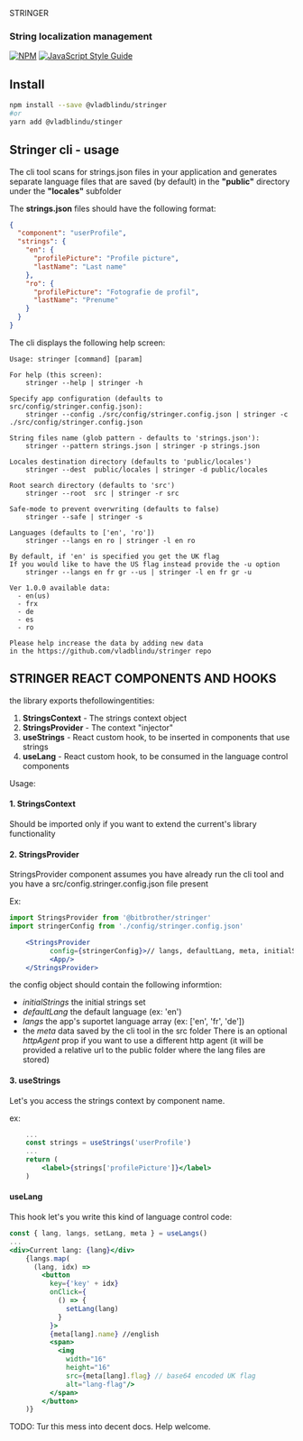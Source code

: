  STRINGER
### String localization management

[![NPM](https://img.shields.io/npm/v/stringer.svg)](https://www.npmjs.com/package/stringer)
[![JavaScript Style Guide](https://img.shields.io/badge/code_style-standard-brightgreen.svg)](https://standardjs.com)

## Install

```bash
npm install --save @vladblindu/stringer
#or
yarn add @vladblindu/stinger
```

## Stringer cli - usage

The cli tool scans for strings.json files in your application and generates
separate language files that are saved (by default) in the
**"public"** directory under the **"locales"** subfolder

The **strings.json** files should have the following format:
```json
{
  "component": "userProfile",
  "strings": {
    "en": {
      "profilePicture": "Profile picture",
      "lastName": "Last name"
    },
    "ro": {
      "profilePicture": "Fotografie de profil",
      "lastName": "Prenume"
    }
  }
}
```

The cli displays the following help screen:

    Usage: stringer [command] [param]

    For help (this screen):
        stringer --help | stringer -h

    Specify app configuration (defaults to src/config/stringer.config.json):
        stringer --config ./src/config/stringer.config.json | stringer -c ./src/config/stringer.config.json

    String files name (glob pattern - defaults to 'strings.json'):
        stringer --pattern strings.json | stringer -p strings.json

    Locales destination directory (defaults to 'public/locales')
        stringer --dest  public/locales | stringer -d public/locales

    Root search directory (defaults to 'src')
        stringer --root  src | stringer -r src

    Safe-mode to prevent overwriting (defaults to false)
        stringer --safe | stringer -s

    Languages (defaults to ['en', 'ro'])
        stringer --langs en ro | stringer -l en ro

    By default, if 'en' is specified you get the UK flag
    If you would like to have the US flag instead provide the -u option
        stringer --langs en fr gr --us | stringer -l en fr gr -u

    Ver 1.0.0 available data:
      - en(us)
      - frx
      - de
      - es
      - ro

    Please help increase the data by adding new data
    in the https://github.com/vladblindu/stringer repo

## STRINGER REACT COMPONENTS AND HOOKS

the library exports thefollowingentities:

1. **StringsContext** - The strings context object
2. **StringsProvider** - The context "injector"
3. **useStrings** - React custom hook, to be inserted in components that use strings
4. **useLang** - React custom hook, to be consumed in the language control components

Usage:

#### 1. **StringsContext**
Should be imported only if you want to extend the current's library functionality

#### 2. **StringsProvider**

StringsProvider component assumes you have already run the cli tool and you have a src/config.stringer.config.json file present


Ex:
```jsx harmony
import StringsProvider from '@bitbrother/stringer'
import stringerConfig from './config/stringer.config.json'

    <StringsProvider
          config={stringerConfig}>// langs, defaultLang, meta, initialStrings
          <App/>
    </StringsProvider>
```
the config object should contain the following informtion:

* *initialStrings* the initial strings set
* *defaultLang* the default language (ex: 'en')
* *langs* the app's suportet language array (ex: ['en', 'fr', 'de'])
* the *meta* data saved by the cli tool in the src folder
There is an optional  *httpAgent* prop if you want to use a different http agent
(it will be provided a relative url to the public folder where the lang files are stored)

#### 3. **useStrings**

Let's you access the strings context by component name.

ex:
```jsx harmony
    ...
    const strings = useStrings('userProfile')
    ...
    return (
        <label>{strings['profilePicture']}</label>
    )
```
####  **useLang**

This hook let's you write this kind of language control code:
```jsx harmony
const { lang, langs, setLang, meta } = useLangs()
...
<div>Current lang: {lang}</div>
    {langs.map(
      (lang, idx) =>
        <button
          key={'key' + idx}
          onClick={
            () => {
              setLang(lang)
            }
          }>
          {meta[lang].name} //english
          <span>
            <img
              width="16"
              height="16"
              src={meta[lang].flag} // base64 encoded UK flag
              alt="lang-flag"/>
          </span>
        </button>
    )}
```

TODO: Tur this mess into decent docs. Help welcome.

